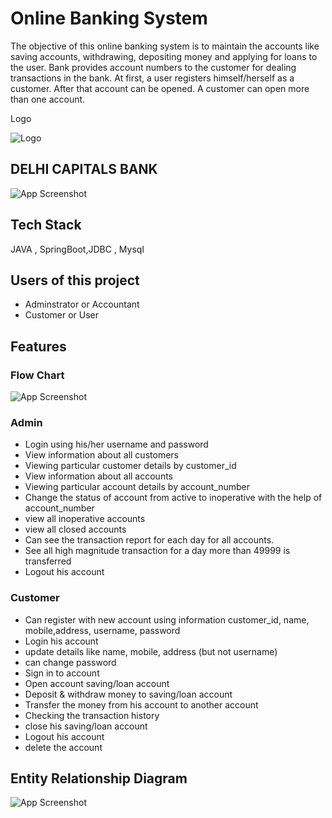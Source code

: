
# Online Banking System


The objective of this online banking system is to maintain the accounts like saving accounts,
withdrawing, depositing money and applying for loans to the user. Bank provides
account numbers to the customer for dealing transactions in the bank. At first, a user
registers himself/herself as a customer. After that account can be opened. A customer
can open more than one account.

Logo

![Logo](https://github.com/manjeetgodara/awesome-market-801/blob/day-4/Images/Screenshot%202023-04-04%20094637.png?raw=true)


## DELHI CAPITALS BANK



![App Screenshot](https://github.com/manjeetgodara/awesome-market-801/blob/day-4/Images/Screenshot%202023-04-04%20092824.png?raw=true)


## Tech Stack

 JAVA , SpringBoot,JDBC , Mysql

 


## Users of this project
- Adminstrator or Accountant
- Customer or User




## Features

### Flow Chart
![App Screenshot](https://github.com/manjeetgodara/awesome-market-801/blob/day-4/Images/Screenshot%202023-04-04%20132816.png?raw=true)

### Admin 

- Login using his/her username and password
- View information about all customers
- Viewing particular customer details by customer_id
- View information about all accounts
- Viewing particular account details by account_number
- Change the status of account from active to    inoperative with the help of account_number
- view all inoperative accounts
- view all closed accounts
- Can see the transaction report for each day for all accounts.
- See all high magnitude transaction for a day more than 49999 is transferred
- Logout his account

### Customer

- Can register with new account using information customer_id, name, mobile,address, username, password
- Login his account
- update details like name, mobile, address (but not username)
- can change password
- Sign in to account
- Open account saving/loan account
- Deposit & withdraw money to saving/loan account
- Transfer the money from his account to another account 
- Checking the transaction history 
- close his saving/loan account
- Logout his account
- delete the account



## Entity Relationship Diagram

![App Screenshot](https://github.com/manjeetgodara/awesome-market-801/blob/day-4/Images/ERDiagrams.png?raw=true)
